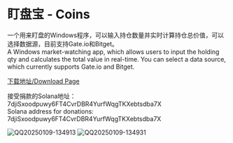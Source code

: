 # 盯盘宝 - Coins
一个用来盯盘的Windows程序，可以输入持仓数量并实时计算持仓总价值，可以选择数据源，目前支持Gate.io和Bitget。
<br>
A Windows market-watching app, which allows users to input the holding qty and calculates the total value in real-time. You can select a data source, which currently supports Gate.io and Bitget.

[下载地址/Download Page](https://github.com/fts11259375/coins/releases)

接受捐款的Solana地址：7djiSxoodpuwy6FT4CvrDBR4YurfWqgTKXebtsdba7X
<br>
Solana address for donations: 7djiSxoodpuwy6FT4CvrDBR4YurfWqgTKXebtsdba7X

![QQ20250109-134913](https://github.com/user-attachments/assets/1f7c8bc2-7537-4fa6-962c-0db51a268615)
![QQ20250109-134931](https://github.com/user-attachments/assets/9f3d0f93-32eb-43c0-b75e-e03ec0359374)
